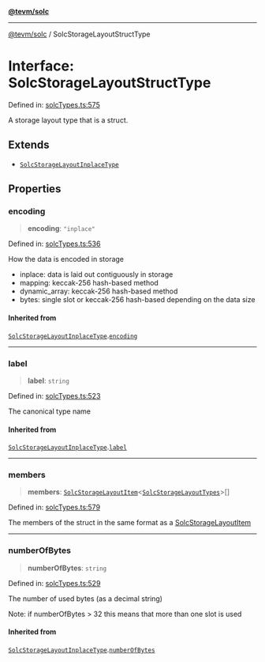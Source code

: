 [**@tevm/solc**](../README.md)

***

[@tevm/solc](../globals.md) / SolcStorageLayoutStructType

# Interface: SolcStorageLayoutStructType

Defined in: [solcTypes.ts:575](https://github.com/evmts/compiler/blob/main/packages/solc/src/solcTypes.ts#L575)

A storage layout type that is a struct.

## Extends

- [`SolcStorageLayoutInplaceType`](SolcStorageLayoutInplaceType.md)

## Properties

### encoding

> **encoding**: `"inplace"`

Defined in: [solcTypes.ts:536](https://github.com/evmts/compiler/blob/main/packages/solc/src/solcTypes.ts#L536)

How the data is encoded in storage

- inplace: data is laid out contiguously in storage
- mapping: keccak-256 hash-based method
- dynamic_array: keccak-256 hash-based method
- bytes: single slot or keccak-256 hash-based depending on the data size

#### Inherited from

[`SolcStorageLayoutInplaceType`](SolcStorageLayoutInplaceType.md).[`encoding`](SolcStorageLayoutInplaceType.md#encoding)

***

### label

> **label**: `string`

Defined in: [solcTypes.ts:523](https://github.com/evmts/compiler/blob/main/packages/solc/src/solcTypes.ts#L523)

The canonical type name

#### Inherited from

[`SolcStorageLayoutInplaceType`](SolcStorageLayoutInplaceType.md).[`label`](SolcStorageLayoutInplaceType.md#label)

***

### members

> **members**: [`SolcStorageLayoutItem`](../type-aliases/SolcStorageLayoutItem.md)\<[`SolcStorageLayoutTypes`](../type-aliases/SolcStorageLayoutTypes.md)\>[]

Defined in: [solcTypes.ts:579](https://github.com/evmts/compiler/blob/main/packages/solc/src/solcTypes.ts#L579)

The members of the struct in the same format as a [SolcStorageLayoutItem](../type-aliases/SolcStorageLayoutItem.md)

***

### numberOfBytes

> **numberOfBytes**: `string`

Defined in: [solcTypes.ts:529](https://github.com/evmts/compiler/blob/main/packages/solc/src/solcTypes.ts#L529)

The number of used bytes (as a decimal string)

Note: if numberOfBytes > 32 this means that more than one slot is used

#### Inherited from

[`SolcStorageLayoutInplaceType`](SolcStorageLayoutInplaceType.md).[`numberOfBytes`](SolcStorageLayoutInplaceType.md#numberofbytes)
